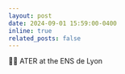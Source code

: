 ```yaml
---
layout: post
date: 2024-09-01 15:59:00-0400
inline: true
related_posts: false
---
```


:woman_student: ATER at the ENS de Lyon
